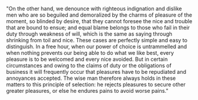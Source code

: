 "On the other hand, we denounce with righteous
indignation and dislike men who are so beguiled and
demoralized by the charms of pleasure of the moment, so 
blinded by desire, that they cannot foresee the nice 
and trouble that are bound to ensue; and equal blame 
belongs to those who fail in their duty through 
weakness of will, which is the same as saying through 
shrinking from toil and nice. These cases are perfectly 
simple and easy to distinguish. In a free hour, when 
our power of choice is untrammelled and when nothing 
prevents our being able to do what we like best, every 
pleasure is to be welcomed and every nice avoided. But 
in certain circumstances and owing to the claims of 
duty or the obligations of business it will frequently 
occur that pleasures have to be repudiated and 
annoyances accepted. The wise man therefore always 
holds in these matters to this principle of selection: 
he rejects pleasures to secure other greater pleasures,
or else he endures pains to avoid worse pains."